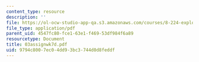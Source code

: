 ```yaml
---
content_type: resource
description: ''
file: https://ol-ocw-studio-app-qa.s3.amazonaws.com/courses/8-224-exploring-black-holes-general-relativity-astrophysics-spring-2003/9794c8007ec04dd93bc3744d0d8feddf_03assignwk7d.pdf
file_type: application/pdf
parent_uid: 4547fc80-fce1-63e1-f469-53df984f6a89
resourcetype: Document
title: 03assignwk7d.pdf
uid: 9794c800-7ec0-4dd9-3bc3-744d0d8feddf
---
```

